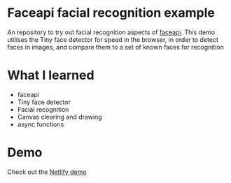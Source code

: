 # Faceapi facial recognition example

An repository to try out facial recognition aspects of [faceapi](https://github.com/justadudewhohacks/face-api.js/). This demo utilises the Tiny face detector for speed in the browser, in order to detect faces in images, and compare them to a set of known faces for recognition

# What I learned

- faceapi
- Tiny face detector
- Facial recognition
- Canvas clearing and drawing
- async functions

# Demo

Check out the [Netlify demo](https://faceapi-recognition-web.netlify.app/)
